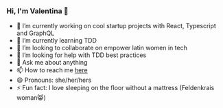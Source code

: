 ### Hi, I'm Valentina 👋


- 🔭 I’m currently working on cool startup projects with React, Typescript and GraphQL
- 🌱 I’m currently learning TDD
- 👯 I’m looking to collaborate on empower latin women in tech
- 🤔 I’m looking for help with TDD best practices
- 💬 Ask me about anything
- 📫 How to reach me [here](https://www.linkedin.com/in/valentina-bacherer-eberhard/)
- 😄 Pronouns: she/her/hers
- ⚡ Fun fact: I love sleeping on the floor without a mattress (Feldenkrais woman😸)
